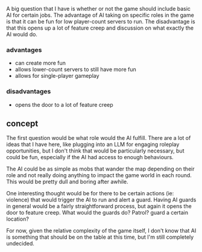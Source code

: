 A big question that I have is whether or not the game should include basic AI for certain jobs.  The advantage of AI taking on specific roles in the game is that it can be fun for low player-count servers to run.  The disadvantage is that this opens up a lot of feature creep and discussion on what exactly the AI would do.
### advantages
- can create more fun
- allows lower-count servers to still have more fun
- allows for single-player gameplay
### disadvantages
- opens the door to a lot of feature creep
## concept
The first question would be what role would the AI fulfill.  There are a lot of ideas that I have here, like plugging into an LLM for engaging roleplay opportunities, but I don't think that would be particularly necessary, but could be fun, especially if the AI had access to enough behaviours.

The AI could be as simple as mobs that wander the map depending on their role and not really doing anything to impact the game world in each round.  This would be pretty dull and boring after awhile.

One interesting thought would be for there to be certain actions (ie: violence) that would trigger the AI to run and alert a guard.  Having AI guards in general would be a fairly straightforward process, but again it opens the door to feature creep.  What would the guards do?  Patrol? guard a certain location?

For now, given the relative complexity of the game itself, I don't know that AI is something that should be on the table at this time, but I'm still completely undecided.
